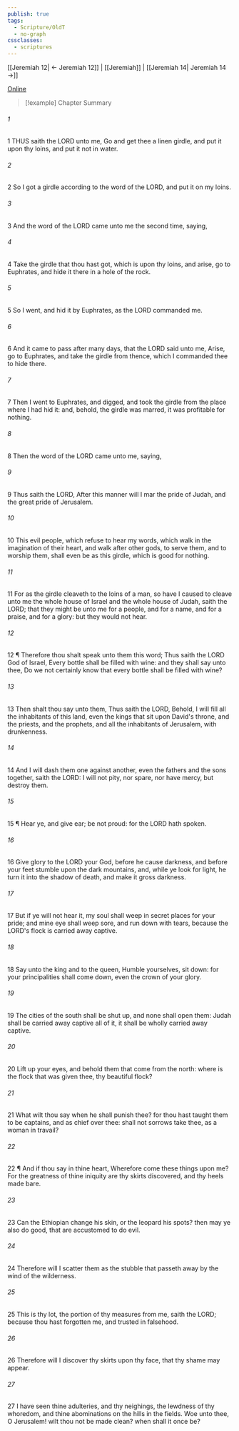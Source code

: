 ```yaml
---
publish: true
tags:
  - Scripture/OldT
  - no-graph
cssclasses:
  - scriptures
---
```

[[Jeremiah 12| ← Jeremiah 12]] | [[Jeremiah]] | [[Jeremiah 14| Jeremiah 14 →]]

[Online](https://churchofjesuschrist.org/study/scriptures/ot/jer/13?lang=eng)

>[!example] Chapter Summary
>
###### 1
1 THUS saith the LORD unto me, Go and get thee a linen girdle, and put it upon thy loins, and put it not in water.
###### 2
2 So I got a girdle according to the word of the LORD, and put it on my loins.
###### 3
3 And the word of the LORD came unto me the second time, saying,
###### 4
4 Take the girdle that thou hast got, which is upon thy loins, and arise, go to Euphrates, and hide it there in a hole of the rock.
###### 5
5 So I went, and hid it by Euphrates, as the LORD commanded me.
###### 6
6 And it came to pass after many days, that the LORD said unto me, Arise, go to Euphrates, and take the girdle from thence, which I commanded thee to hide there.
###### 7
7 Then I went to Euphrates, and digged, and took the girdle from the place where I had hid it: and, behold, the girdle was marred, it was profitable for nothing.
###### 8
8 Then the word of the LORD came unto me, saying,
###### 9
9 Thus saith the LORD, After this manner will I mar the pride of Judah, and the great pride of Jerusalem.
###### 10
10 This evil people, which refuse to hear my words, which walk in the imagination of their heart, and walk after other gods, to serve them, and to worship them, shall even be as this girdle, which is good for nothing.
###### 11
11 For as the girdle cleaveth to the loins of a man, so have I caused to cleave unto me the whole house of Israel and the whole house of Judah, saith the LORD; that they might be unto me for a people, and for a name, and for a praise, and for a glory: but they would not hear.
###### 12
12 ¶ Therefore thou shalt speak unto them this word; Thus saith the LORD God of Israel, Every bottle shall be filled with wine: and they shall say unto thee, Do we not certainly know that every bottle shall be filled with wine?
###### 13
13 Then shalt thou say unto them, Thus saith the LORD, Behold, I will fill all the inhabitants of this land, even the kings that sit upon David's throne, and the priests, and the prophets, and all the inhabitants of Jerusalem, with drunkenness.
###### 14
14 And I will dash them one against another, even the fathers and the sons together, saith the LORD: I will not pity, nor spare, nor have mercy, but destroy them.
###### 15
15 ¶ Hear ye, and give ear; be not proud: for the LORD hath spoken.
###### 16
16 Give glory to the LORD your God, before he cause darkness, and before your feet stumble upon the dark mountains, and, while ye look for light, he turn it into the shadow of death, and make it gross darkness.
###### 17
17 But if ye will not hear it, my soul shall weep in secret places for your pride; and mine eye shall weep sore, and run down with tears, because the LORD's flock is carried away captive.
###### 18
18 Say unto the king and to the queen, Humble yourselves, sit down: for your principalities shall come down, even the crown of your glory.
###### 19
19 The cities of the south shall be shut up, and none shall open them: Judah shall be carried away captive all of it, it shall be wholly carried away captive.
###### 20
20 Lift up your eyes, and behold them that come from the north: where is the flock that was given thee, thy beautiful flock?
###### 21
21 What wilt thou say when he shall punish thee?  for thou hast taught them to be captains, and as chief over thee: shall not sorrows take thee, as a woman in travail?
###### 22
22 ¶ And if thou say in thine heart, Wherefore come these things upon me?  For the greatness of thine iniquity are thy skirts discovered, and thy heels made bare.
###### 23
23 Can the Ethiopian change his skin, or the leopard his spots?  then may ye also do good, that are accustomed to do evil.
###### 24
24 Therefore will I scatter them as the stubble that passeth away by the wind of the wilderness.
###### 25
25 This is thy lot, the portion of thy measures from me, saith the LORD; because thou hast forgotten me, and trusted in falsehood.
###### 26
26 Therefore will I discover thy skirts upon thy face, that thy shame may appear.
###### 27
27 I have seen thine adulteries, and thy neighings, the lewdness of thy whoredom, and thine abominations on the hills in the fields.  Woe unto thee, O Jerusalem!  wilt thou not be made clean?  when shall it once be?



